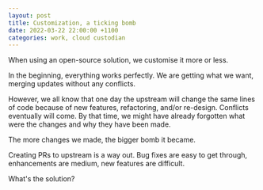 ```yaml
---
layout: post
title: Customization, a ticking bomb
date: 2022-03-22 22:00:00 +1100
categories: work, cloud custodian
---
```


When using an open-source solution, we customise it more or less.

In the beginning, everything works perfectly. We are getting what we want, merging updates without any conflicts.

However, we all know that one day the upstream will change the same lines of code because of new features, refactoring, and/or re-design. Conflicts eventually will come. By that time, we might have already forgotten what were the changes and why they have been made.

The more changes we made, the bigger bomb it became.

Creating PRs to upstream is a way out. Bug fixes are easy to get through, enhancements are medium, new features are difficult.

What's the solution?
